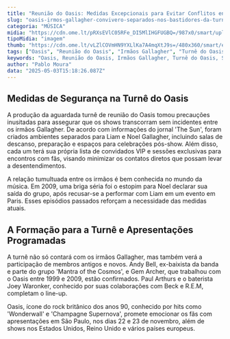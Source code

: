 ```yaml
---
title: "Reunião do Oasis: Medidas Excepcionais para Evitar Conflitos entre os Irmãos Gallagher"
slug: "oasis-irmos-gallagher-convivero-separados-nos-bastidores-da-turn"
categoria: "MÚSICA"
midia: "https://cdn.ome.lt/pRXsEVlC05RFe_DI5MlIHGFUGBQ=/987x0/smart/uploads/conteudo/fotos/oasisdivulgacao_mn3HNLH.jpg"
tipoMidia: "imagem"
thumb: "https://cdn.ome.lt/vLZlCOVmHN9YXLlKa7A4mqXtJ9s=/480x360/smart/extras/conteudos/oasisdivulgacao_WqlaxSs.jpg"
tags: ["Oasis", "Reunião do Oasis", "Irmãos Gallagher", "Turnê do Oasis", "Segurança nos Bastidores", "Noel Gallagher", "Liam Gallagher"]
keywords: "Oasis, Reunião do Oasis, Irmãos Gallagher, Turnê do Oasis, Segurança nos Bastidores, Noel Gallagher, Liam Gallagher"
author: "Pablo Moura"
data: "2025-05-03T15:18:26.087Z"
---
```


## Medidas de Segurança na Turnê do Oasis

A produção da aguardada turnê de reunião do Oasis tomou precauções inusitadas para assegurar que os shows transcorram sem incidentes entre os irmãos Gallagher. De acordo com informações do jornal 'The Sun', foram criados ambientes separados para Liam e Noel Gallagher, incluindo salas de descanso, preparação e espaços para celebrações pós-show. Além disso, cada um terá sua própria lista de convidados VIP e sessões exclusivas para encontros com fãs, visando minimizar os contatos diretos que possam levar a desentendimentos.

A relação tumultuada entre os irmãos é bem conhecida no mundo da música. Em 2009, uma briga séria foi o estopim para Noel declarar sua saída do grupo, após recusar-se a performar com Liam em um evento em Paris. Esses episódios passados reforçam a necessidade das medidas atuais.

## A Formação para a Turnê e Apresentações Programadas

A turnê não só contará com os irmãos Gallagher, mas também verá a participação de membros antigos e novos. Andy Bell, ex-baixista da banda e parte do grupo 'Mantra of the Cosmos', e Gem Archer, que trabalhou com o Oasis entre 1999 e 2009, estão confirmados. Paul Arthurs e o baterista Joey Waronker, conhecido por suas colaborações com Beck e R.E.M, completam o line-up.

Oasis, ícone do rock britânico dos anos 90, conhecido por hits como 'Wonderwall' e 'Champagne Supernova', promete emocionar os fãs com apresentações em São Paulo, nos dias 22 e 23 de novembro, além de shows nos Estados Unidos, Reino Unido e vários países europeus.